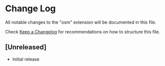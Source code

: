 # Change Log

All notable changes to the "osm" extension will be documented in this file.

Check [Keep a Changelog](http://keepachangelog.com/) for recommendations on how to structure this file.

## [Unreleased]

- Initial release